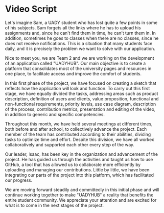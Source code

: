 # Video Script 

Let's imagine Sam, a UADY student who has lost quite a few points in some of his subjects. ⁠Sam forgets all the links where he has to upload his assignments and, since he can't find them in time, he can't turn them in. In addition, sometimes he goes to classes when there are no classes, since he does not receive notifications. This is a situation that many students face daily, and it is precisely the problem we want to solve with our application.

Nice to meet you, we are Team 2 and we are working on the development of an application called "UADYHUB". Our main objective is to create a platform that consolidates most of the university pages and resources in one place, to facilitate access and improve the comfort of students.

In this first phase of the project, we have focused on creating a sketch that reflects how the application will look and function. To carry out this first stage, we have equally divided the tasks, addressing areas such as product description, definition of users and clients, value proposition, functional and non-functional requirements, priority levels, use case diagram, description of the process, contribution metrics, presentation and editing of the video, in addition to generic and specific competencies.

Throughout this month, we have held several meetings at different times, both before and after school, to collectively advance the project. Each member of the team has contributed according to their abilities, dividing tasks to optimize time and effort.
Despite this division, we have all worked collaboratively and supported each other every step of the way.

Our leader, Isaac, has been key in the organization and advancement of the project. He has guided us through the activities and taught us how to use GitHub, a tool that has allowed us to collaborate more efficiently by uploading and managing our contributions. Little by little, we have been integrating our parts of the project into this platform, which has facilitated our progress.

We are moving forward steadily and committedly in this initial phase and will continue working together to make "UADYHUB" a reality that benefits the entire student community. We appreciate your attention and are excited for what is to come in the next stages of the project.


